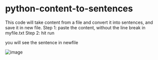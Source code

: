 # python-content-to-sentences
This code will take content from a file and convert it into sentences, and save it in new file. 
Step 1: paste the content, without the line break in myfile.txt
Step 2: hit run 

you will see the sentence in newfile

![image](https://user-images.githubusercontent.com/103310529/163251741-3a5255be-ba1a-4239-9e8f-5b57ed979727.png)
